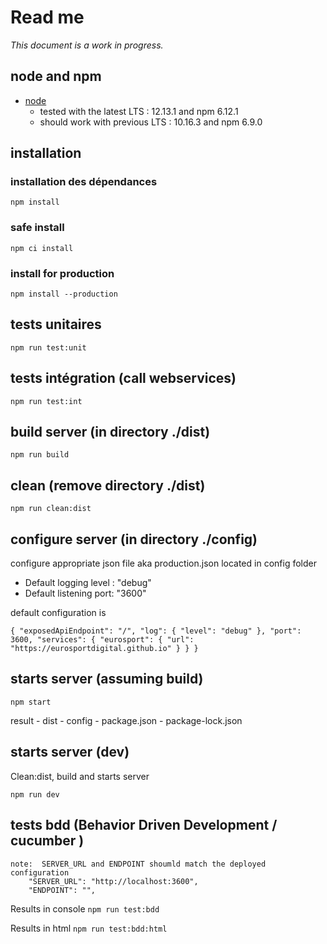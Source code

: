 # Read me

_This document is a work in progress._

## node and npm

- [node](https://nodejs.org/en/)
  - tested with the latest LTS : 12.13.1 and npm 6.12.1
  - should work with previous LTS : 10.16.3 and npm 6.9.0

## installation

### installation des dépendances

`npm install`

### safe install

`npm ci install`

### install for production

`npm install --production`

## tests unitaires

`npm run test:unit`

## tests intégration (call webservices)

`npm run test:int`

## build server (in directory ./dist)

`npm run build`

## clean (remove directory ./dist)

`npm run clean:dist`

## configure server (in directory ./config)

configure appropriate json file aka production.json located in config folder

- Default logging level : "debug"
- Default listening port: "3600"

default configuration is 

`
    {
        "exposedApiEndpoint": "/",
        "log": { "level": "debug" },
        "port": 3600,
        "services": {
            "eurosport": {
            "url": "https://eurosportdigital.github.io"
            }
        }
    }
`

## starts server (assuming build)

`npm start`

result
    - dist
    - config
    - package.json
    - package-lock.json

## starts server (dev)

Clean:dist, build and starts server

`npm run dev`

## tests bdd (Behavior Driven Development / cucumber )
    note:  SERVER_URL and ENDPOINT shoumld match the deployed configuration        
        "SERVER_URL": "http://localhost:3600",
        "ENDPOINT": "",

Results in console
`npm run test:bdd`

Results in html
`npm run test:bdd:html`
